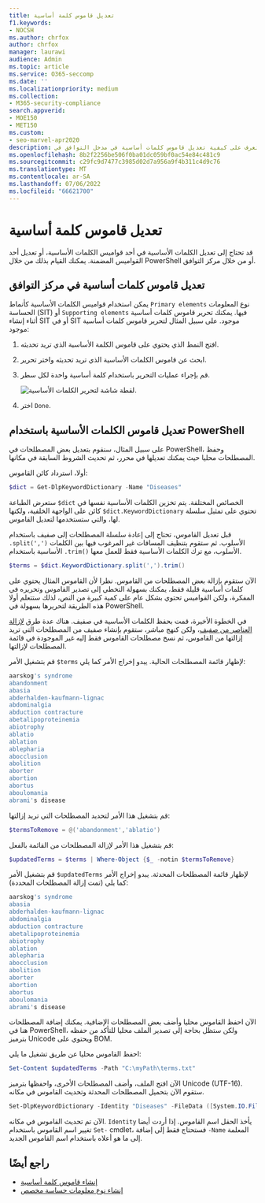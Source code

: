 ```yaml
---
title: تعديل قاموس كلمة أساسية
f1.keywords:
- NOCSH
ms.author: chrfox
author: chrfox
manager: laurawi
audience: Admin
ms.topic: article
ms.service: O365-seccomp
ms.date: ''
ms.localizationpriority: medium
ms.collection:
- M365-security-compliance
search.appverid:
- MOE150
- MET150
ms.custom:
- seo-marvel-apr2020
description: تعرف على كيفية تعديل قاموس كلمات أساسية في مدخل التوافق في Microsoft Purview.
ms.openlocfilehash: 8b2f2256be506f0ba01dc059bf0ac54e84c481c9
ms.sourcegitcommit: c29fc9d7477c3985d02d7a956a9f4b311c4d9c76
ms.translationtype: MT
ms.contentlocale: ar-SA
ms.lasthandoff: 07/06/2022
ms.locfileid: "66621700"
---
```

# <a name="modify-a-keyword-dictionary"></a>تعديل قاموس كلمة أساسية

قد تحتاج إلى تعديل الكلمات الأساسية في أحد قواميس الكلمات الأساسية، أو تعديل أحد القواميس المضمنة. يمكنك القيام بذلك من خلال PowerShell أو من خلال مركز التوافق.

## <a name="modify-a-keyword-dictionary-in-compliance-center"></a>تعديل قاموس كلمات أساسية في مركز التوافق

يمكن استخدام قواميس الكلمات الأساسية كأنماط `Primary elements` نوع المعلومات الحساسة (SIT) أو `Supporting elements` فيها. يمكنك تحرير قاموس كلمات أساسية أثناء إنشاء SIT أو في SIT موجود. على سبيل المثال لتحرير قاموس كلمات أساسية موجود:

1. افتح النمط الذي يحتوي على قاموس الكلمة الأساسية الذي تريد تحديثه.
2. ابحث عن قاموس الكلمات الأساسية الذي تريد تحديثه واختر تحرير.
3. قم بإجراء عمليات التحرير باستخدام كلمة أساسية واحدة لكل سطر.

   ![لقطة شاشة لتحرير الكلمات الأساسية.](../media/edit-keyword-dictionary.png)

4. اختر `Done`.

## <a name="modify-a-keyword-dictionary-using-powershell"></a>تعديل قاموس الكلمات الأساسية باستخدام PowerShell

على سبيل المثال، سنقوم بتعديل بعض المصطلحات في PowerShell، وحفظ المصطلحات محليا حيث يمكنك تعديلها في محرر، ثم تحديث الشروط السابقة في مكانها.

أولا، استرداد كائن القاموس:

```powershell
$dict = Get-DlpKeywordDictionary -Name "Diseases"
```

ستعرض الطباعة `$dict` الخصائص المختلفة. يتم تخزين الكلمات الأساسية نفسها في كائن على الواجهة الخلفية، ولكنها `$dict.KeywordDictionary` تحتوي على تمثيل سلسلة لها، والتي ستستخدمها لتعديل القاموس.

قبل تعديل القاموس، تحتاج إلى إعادة سلسلة المصطلحات إلى صفيف باستخدام `.split(',')` الأسلوب. ثم ستقوم بتنظيف المسافات غير المرغوب فيها بين الكلمات الأساسية باستخدام `.trim()` الأسلوب، مع ترك الكلمات الأساسية فقط للعمل معها.

```powershell
$terms = $dict.KeywordDictionary.split(',').trim()
```

الآن ستقوم بإزالة بعض المصطلحات من القاموس. نظرا لأن القاموس المثال يحتوي على كلمات أساسية قليلة فقط، يمكنك بسهولة التخطي إلى تصدير القاموس وتحريره في المفكرة، ولكن القواميس تحتوي بشكل عام على كمية كبيرة من النص، لذلك ستتعلم أولا هذه الطريقة لتحريرها بسهولة في PowerShell.

في الخطوة الأخيرة، قمت بحفظ الكلمات الأساسية في صفيف. هناك عدة طرق [لإزالة العناصر من صفيف](/previous-versions/windows/it-pro/windows-powershell-1.0/ee692802(v=technet.10))، ولكن كنهج مباشر، ستقوم بإنشاء صفيف من المصطلحات التي تريد إزالتها من القاموس، ثم نسخ مصطلحات القاموس فقط إليه غير الموجودة في قائمة المصطلحات لإزالتها.

قم بتشغيل الأمر `$terms` لإظهار قائمة المصطلحات الحالية. يبدو إخراج الأمر كما يلي:

```powershell
aarskog's syndrome
abandonment
abasia
abderhalden-kaufmann-lignac
abdominalgia
abduction contracture
abetalipoproteinemia
abiotrophy
ablatio
ablation
ablepharia
abocclusion
abolition
aborter
abortion
abortus
aboulomania
abrami's disease
```

قم بتشغيل هذا الأمر لتحديد المصطلحات التي تريد إزالتها:

```powershell
$termsToRemove = @('abandonment','ablatio')
```

قم بتشغيل هذا الأمر لإزالة المصطلحات من القائمة بالفعل:

```powershell
$updatedTerms = $terms | Where-Object {$_ -notin $termsToRemove}
```

قم بتشغيل الأمر `$updatedTerms` لإظهار قائمة المصطلحات المحدثة. يبدو إخراج الأمر كما يلي (تمت إزالة المصطلحات المحددة):

```powershell
aarskog's syndrome
abasia
abderhalden-kaufmann-lignac
abdominalgia
abduction contracture
abetalipoproteinemia
abiotrophy
ablation
ablepharia
abocclusion
abolition
aborter
abortion
abortus
aboulomania
abrami's disease
```

الآن احفظ القاموس محليا وأضف بعض المصطلحات الإضافية. يمكنك إضافة المصطلحات هنا في PowerShell، ولكن ستظل بحاجة إلى تصدير الملف محليا للتأكد من حفظه بترميز Unicode ويحتوي على BOM.

احفظ القاموس محليا عن طريق تشغيل ما يلي:

```powershell
Set-Content $updatedTerms -Path "C:\myPath\terms.txt"
```

الآن افتح الملف، وأضف المصطلحات الأخرى، واحفظها بترميز Unicode (UTF-16). ستقوم الآن بتحميل المصطلحات المحدثة وتحديث القاموس في مكانه.

```powershell
Set-DlpKeywordDictionary -Identity "Diseases" -FileData ([System.IO.File]::ReadAllBytes('C:myPath\terms.txt'))
```

الآن تم تحديث القاموس في مكانه. `Identity` يأخذ الحقل اسم القاموس. إذا أردت أيضا تغيير اسم القاموس باستخدام `Set-` cmdlet، فستحتاج فقط إلى إضافة `-Name` المعلمة إلى ما هو أعلاه باستخدام اسم القاموس الجديد.

## <a name="see-also"></a>راجع أيضًا

- [إنشاء قاموس كلمة أساسية](create-a-keyword-dictionary.md)
- [إنشاء نوع معلومات حساسة مخصص](create-a-custom-sensitive-information-type.md)
